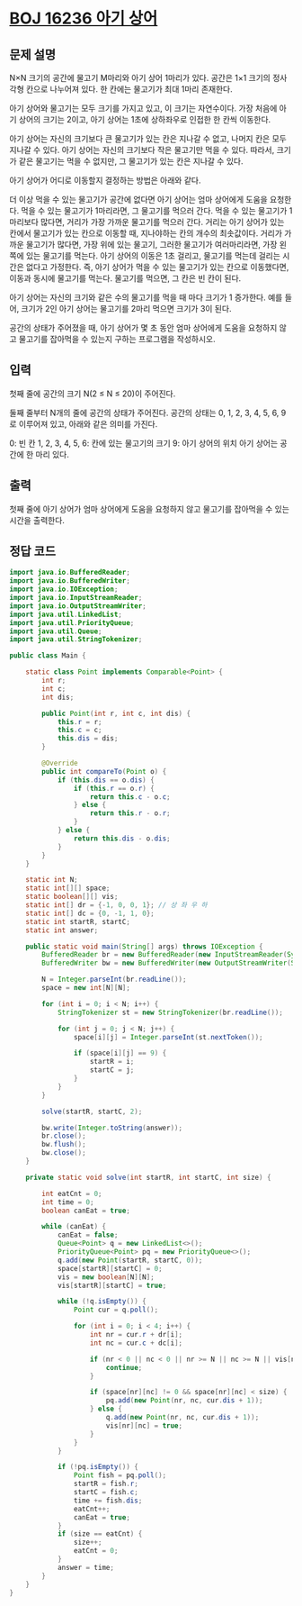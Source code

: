# [BOJ 16236 아기 상어](https://www.acmicpc.net/problem/16236)

## 문제 설명
N×N 크기의 공간에 물고기 M마리와 아기 상어 1마리가 있다. 공간은 1×1 크기의 정사각형 칸으로 나누어져 있다. 한 칸에는 물고기가 최대 1마리 존재한다.

아기 상어와 물고기는 모두 크기를 가지고 있고, 이 크기는 자연수이다. 가장 처음에 아기 상어의 크기는 2이고, 아기 상어는 1초에 상하좌우로 인접한 한 칸씩 이동한다.

아기 상어는 자신의 크기보다 큰 물고기가 있는 칸은 지나갈 수 없고, 나머지 칸은 모두 지나갈 수 있다. 아기 상어는 자신의 크기보다 작은 물고기만 먹을 수 있다. 따라서, 크기가 같은 물고기는 먹을 수 없지만, 그 물고기가 있는 칸은 지나갈 수 있다.

아기 상어가 어디로 이동할지 결정하는 방법은 아래와 같다.

더 이상 먹을 수 있는 물고기가 공간에 없다면 아기 상어는 엄마 상어에게 도움을 요청한다.
먹을 수 있는 물고기가 1마리라면, 그 물고기를 먹으러 간다.
먹을 수 있는 물고기가 1마리보다 많다면, 거리가 가장 가까운 물고기를 먹으러 간다.
거리는 아기 상어가 있는 칸에서 물고기가 있는 칸으로 이동할 때, 지나야하는 칸의 개수의 최솟값이다.
거리가 가까운 물고기가 많다면, 가장 위에 있는 물고기, 그러한 물고기가 여러마리라면, 가장 왼쪽에 있는 물고기를 먹는다.
아기 상어의 이동은 1초 걸리고, 물고기를 먹는데 걸리는 시간은 없다고 가정한다. 즉, 아기 상어가 먹을 수 있는 물고기가 있는 칸으로 이동했다면, 이동과 동시에 물고기를 먹는다. 물고기를 먹으면, 그 칸은 빈 칸이 된다.

아기 상어는 자신의 크기와 같은 수의 물고기를 먹을 때 마다 크기가 1 증가한다. 예를 들어, 크기가 2인 아기 상어는 물고기를 2마리 먹으면 크기가 3이 된다.

공간의 상태가 주어졌을 때, 아기 상어가 몇 초 동안 엄마 상어에게 도움을 요청하지 않고 물고기를 잡아먹을 수 있는지 구하는 프로그램을 작성하시오.

## 입력
첫째 줄에 공간의 크기 N(2 ≤ N ≤ 20)이 주어진다.

둘째 줄부터 N개의 줄에 공간의 상태가 주어진다. 공간의 상태는 0, 1, 2, 3, 4, 5, 6, 9로 이루어져 있고, 아래와 같은 의미를 가진다.

0: 빈 칸
1, 2, 3, 4, 5, 6: 칸에 있는 물고기의 크기
9: 아기 상어의 위치
아기 상어는 공간에 한 마리 있다.

## 출력
첫째 줄에 아기 상어가 엄마 상어에게 도움을 요청하지 않고 물고기를 잡아먹을 수 있는 시간을 출력한다.

## 정답 코드
```java
import java.io.BufferedReader;
import java.io.BufferedWriter;
import java.io.IOException;
import java.io.InputStreamReader;
import java.io.OutputStreamWriter;
import java.util.LinkedList;
import java.util.PriorityQueue;
import java.util.Queue;
import java.util.StringTokenizer;

public class Main {

	static class Point implements Comparable<Point> {
		int r;
		int c;
		int dis;

		public Point(int r, int c, int dis) {
			this.r = r;
			this.c = c;
			this.dis = dis;
		}

		@Override
		public int compareTo(Point o) {
			if (this.dis == o.dis) {
				if (this.r == o.r) {
					return this.c - o.c;
				} else {
					return this.r - o.r;
				}
			} else {
				return this.dis - o.dis;
			}
		}
	}

	static int N;
	static int[][] space;
	static boolean[][] vis;
	static int[] dr = {-1, 0, 0, 1}; // 상 좌 우 하
	static int[] dc = {0, -1, 1, 0};
	static int startR, startC;
	static int answer;

	public static void main(String[] args) throws IOException {
		BufferedReader br = new BufferedReader(new InputStreamReader(System.in));
		BufferedWriter bw = new BufferedWriter(new OutputStreamWriter(System.out));

		N = Integer.parseInt(br.readLine());
		space = new int[N][N];

		for (int i = 0; i < N; i++) {
			StringTokenizer st = new StringTokenizer(br.readLine());

			for (int j = 0; j < N; j++) {
				space[i][j] = Integer.parseInt(st.nextToken());

				if (space[i][j] == 9) {
					startR = i;
					startC = j;
				}
			}
		}

		solve(startR, startC, 2);

		bw.write(Integer.toString(answer));
		br.close();
		bw.flush();
		bw.close();
	}

	private static void solve(int startR, int startC, int size) {

		int eatCnt = 0;
		int time = 0;
		boolean canEat = true;

		while (canEat) {
			canEat = false;
			Queue<Point> q = new LinkedList<>();
			PriorityQueue<Point> pq = new PriorityQueue<>();
			q.add(new Point(startR, startC, 0));
			space[startR][startC] = 0;
			vis = new boolean[N][N];
			vis[startR][startC] = true;

			while (!q.isEmpty()) {
				Point cur = q.poll();

				for (int i = 0; i < 4; i++) {
					int nr = cur.r + dr[i];
					int nc = cur.c + dc[i];

					if (nr < 0 || nc < 0 || nr >= N || nc >= N || vis[nr][nc] || space[nr][nc] > size) {
						continue;
					}

					if (space[nr][nc] != 0 && space[nr][nc] < size) {
						pq.add(new Point(nr, nc, cur.dis + 1));
					} else {
						q.add(new Point(nr, nc, cur.dis + 1));
						vis[nr][nc] = true;
					}
				}
			}

			if (!pq.isEmpty()) {
				Point fish = pq.poll();
				startR = fish.r;
				startC = fish.c;
				time += fish.dis;
				eatCnt++;
				canEat = true;
			}
			if (size == eatCnt) {
				size++;
				eatCnt = 0;
			}
			answer = time;
		}
	}
}
```
